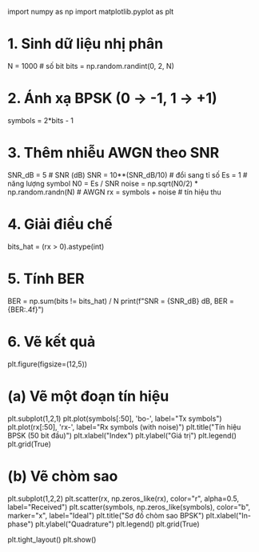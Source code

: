 import numpy as np
import matplotlib.pyplot as plt

# 1. Sinh dữ liệu nhị phân
N = 1000  # số bit
bits = np.random.randint(0, 2, N)

# 2. Ánh xạ BPSK (0 -> -1, 1 -> +1)
symbols = 2*bits - 1

# 3. Thêm nhiễu AWGN theo SNR
SNR_dB = 5  # SNR (dB)
SNR = 10**(SNR_dB/10)  # đổi sang tỉ số
Es = 1  # năng lượng symbol
N0 = Es / SNR
noise = np.sqrt(N0/2) * np.random.randn(N)  # AWGN
rx = symbols + noise  # tín hiệu thu

# 4. Giải điều chế
bits_hat = (rx > 0).astype(int)

# 5. Tính BER
BER = np.sum(bits != bits_hat) / N
print(f"SNR = {SNR_dB} dB, BER = {BER:.4f}")

# 6. Vẽ kết quả
plt.figure(figsize=(12,5))

# (a) Vẽ một đoạn tín hiệu
plt.subplot(1,2,1)
plt.plot(symbols[:50], 'bo-', label="Tx symbols")
plt.plot(rx[:50], 'rx-', label="Rx symbols (with noise)")
plt.title("Tín hiệu BPSK (50 bit đầu)")
plt.xlabel("Index")
plt.ylabel("Giá trị")
plt.legend()
plt.grid(True)

# (b) Vẽ chòm sao
plt.subplot(1,2,2)
plt.scatter(rx, np.zeros_like(rx), color="r", alpha=0.5, label="Received")
plt.scatter(symbols, np.zeros_like(symbols), color="b", marker="x", label="Ideal")
plt.title("Sơ đồ chòm sao BPSK")
plt.xlabel("In-phase")
plt.ylabel("Quadrature")
plt.legend()
plt.grid(True)

plt.tight_layout()
plt.show()
